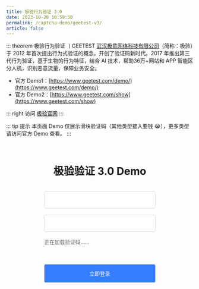 ```yaml
---
title: 极验行为验证 3.0
date: 2023-10-20 10:59:50
permalink: /captcha-demo/geetest-v3/
article: false
---
```


::: theorem 极验行为验证 <Badge text="3.0" type="error" vertical="middle"/>丨GEETEST
[武汉极意网络科技有限公司](https://www.tianyancha.com/company/699317632)（简称：极验）于 2012 年首次提出行为式验证的概念，开创了验证码新时代。2017 年推出第三代行为验证，基于生物的行为特征，结合 AI 技术，帮助36万+网站和 APP 智能区分人机，识别恶意流量，保障业务安全。

- 官方 Demo1：[https://www.geetest.com/demo/](https://www.geetest.com/demo/)
- 官方 Demo2：[https://www.geetest.com/show](https://www.geetest.com/show)

::: right
访问 [极验官网](https://www.geetest.com/Sensebot)
:::

::: tip 提示
本页面 Demo 仅展示滑块验证码（其他类型接入要钱 :sob:），更多类型请访问官方 Demo 查看。
:::

<br>

[//]: # (<script src="https://lib.baomitu.com/jquery/1.9.1/jquery.min.js"></script>)
<script src="https://static.geetest.com/static/js/gt.0.4.9.js"></script>
<style>
    .gt-submit {
        background: #347eff;
        border-radius: 4px;
        margin: 20px 0;
        display: inline-block;
        width: 300px;
        height: 50px;
        box-sizing: border-box;
        border: 1px solid #ccc;
        color: #fff;
        cursor: pointer;
        font-size: 14px;
        line-height: 49px;
    }
    .gt-submit:hover {
        background: #1A73E8;
    }
    .gt-input {
        display: inline-block;
        width: 300px;
        padding: 12px;
        border: 1px solid #d1d6e0;
        background-color: #fff;
        position: relative;
        cursor: pointer;
        -webkit-box-sizing: border-box;
        box-sizing: border-box;
        border-radius: 3px;
        color: #292f3a;
        font-size: 14px;
        line-height: 20px;
    }
    #gt-captcha {
        width: 300px;
        height: 50px;
        display: inline-block;
    }
    .gt-show {
        display: block;
    }
    #gt-wait {
        text-align: left;
        color: #666;
        margin: 0;
        font-size: 14px;
    }
</style>
<div style="text-align: center">
    <h1>极验验证 3.0 Demo</h1>
    <form id="form">
        <br>
        <div>
            <input type="text" :placeholder="'\ue614 请输入账号'" id="username" maxlength="" class="iconfont gt-input">
        </div>
        <br>
        <div>
            <input type="text" :placeholder="'\ue69c 请输入密码'" id="password" maxlength="" class="iconfont gt-input">
        </div>
        <br>
        <div>
            <div id="gt-captcha">
                <p id="gt-wait" class="gt-show">正在加载验证码......</p>
            </div>
        </div>
        <input class="gt-submit" id="submit" type="submit" value="立即登录">
    </form>
</div>
<script>
    var handler = function (captchaObj) {
        $('#submit').click(function (e) {
            var result = captchaObj.getValidate();
            if (!result) {
                e.preventDefault();
                return alert('请先完成验证！');
            }
            $.ajax({
                url: 'https://api.spiderapi.cn/geetest3/validate',
                type: 'POST',
                dataType: 'json',
                data: {
                    username: $('#username').val(),
                    password: $('#password').val(),
                    geetest_challenge: result.geetest_challenge,
                    geetest_validate: result.geetest_validate,
                    geetest_seccode: result.geetest_seccode
                },
                success: function (data) {
                    if (data.result === 'success') {
                        alert('登录成功！');
                        captchaObj.reset();
                    } else if (data.result === 'fail') {
                        alert('登录失败，请重新验证！');
                        captchaObj.reset();
                    }
                }
            });
        });
        // 将验证码加到id为captcha的元素里，同时会有三个input的值用于表单提交
        captchaObj.appendTo('#gt-captcha');
        captchaObj.onReady(function () {
            $('#gt-wait').hide();
        });
    };
    $.ajax({
        url: 'https://api.spiderapi.cn/geetest3/register?t=' + (new Date()).getTime(), // 加随机数防止缓存
        type: 'get',
        dataType: 'json',
        success: function (data) {
            // 调用 initGeetest 初始化参数
            // 参数1：配置参数
            // 参数2：回调，回调的第一个参数验证码对象，之后可以使用它调用相应的接口
            initGeetest({
                gt: data.gt,
                challenge: data.challenge,
                new_captcha: data.new_captcha, // 用于宕机时表示是新验证码的宕机
                offline: !data.success, // 表示用户后台检测极验服务器是否宕机，一般不需要关注
                product: 'float', // 产品形式，包括：float，popup
                width: '100%'
            }, handler);
        }
    });
</script>
